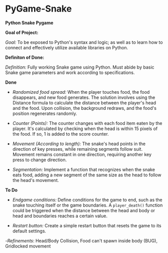# PyGame-Snake
**Python Snake Pygame**

**Goal of Project:**

*Goal:* To be exposed to Python's syntax and logic; as well as to learn how to connect and effectively utilize available libraries on Python.


**Definiton of Done:**

*Definition:* Fully working Snake game using Python. Must abide by basic Snake game parameters and work according to specifications.

**Done**

- *Randomized food spread:* When the player touches food, the food disappears, and new food generates. The solution involves using the Distance formula to calculate the distance between the player's head and the food. Upon collision, the background redraws, and the food's position regenerates randomly.

- *Counter (Points):* The counter changes with each food item eaten by the player. It's calculated by checking when the head is within 15 pixels of the food. If so, 1 is added to the score counter.

- *Movement (According to length):* The snake's head points in the direction of key presses, while remaining segments follow suit. Movement remains constant in one direction, requiring another key press to change direction.

- *Segmentation:* Implement a function that recognizes when the snake eats food, adding a new segment of the same size as the head to follow the head's movement.

**To Do**
- *Endgame conditions:* Define conditions for the game to end, such as the snake touching itself or the game boundaries. A `player_death()` function could be triggered when the distance between the head and body or head and boundaries reaches a certain value.

- *Restart button:* Create a simple restart button that resets the game to its default settings.

-*Refinements*: Head/Body Collision, Food can't spawn inside body (BUG), Gridlocked movement

